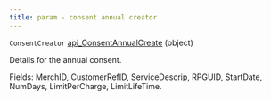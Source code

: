 ```yaml
---
title: param - consent annual creator
---
```


`ConsentCreator` [api\_ConsentAnnualCreate](../../api-reference/soap-api/soap-object-dictionary.md#api_consentannualcreate) (object)

Details for the annual consent.

Fields: MerchID, CustomerRefID, ServiceDescrip, RPGUID, StartDate, NumDays, LimitPerCharge, LimitLifeTime.&#x20;
